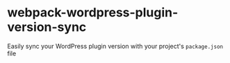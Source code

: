 # webpack-wordpress-plugin-version-sync
Easily sync your WordPress plugin version with your project's `package.json` file
